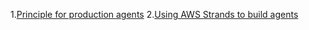 1.[Principle for production agents](https://www.app.build/blog/design-decisions)
2.[Using AWS Strands to build agents](https://garystafford.medium.com/introducing-aws-strands-agents-a-new-paradigm-in-ai-agent-development-1d7c99588315)
